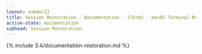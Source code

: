 ```yaml
---
layout: subdoc33
title: Session Restoration - Documentation - iTerm2 - macOS Terminal Replacement
active-state: documentation
subhead: Session Restoration
---
```

{% include 3.4/documentation-restoration.md %}

